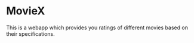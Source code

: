 # MovieX
This is a webapp which provides you ratings of different movies based on their specifications.
